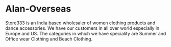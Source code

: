# Alan-Overseas
Store333 is an India based wholesaler of women clothing products and dance accessories. We have our customers in all over world especially in Europe and US. The categories in which we have speciality are Summer and Office wear Clothing and Beach Clothing.
